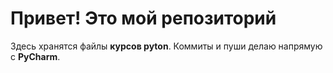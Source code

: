 # Привет! Это мой репозиторий

Здесь хранятся файлы  **курсов pyton**. Коммиты и пуши делаю напрямую с **PyCharm**.
